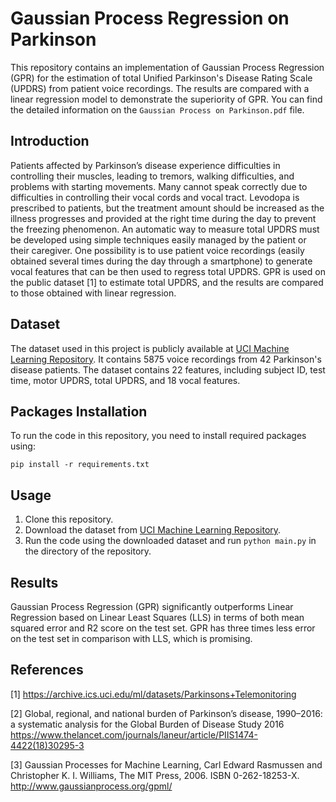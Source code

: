 # Gaussian Process Regression on Parkinson

This repository contains an implementation of Gaussian Process Regression (GPR) for the estimation of total Unified Parkinson's Disease Rating Scale (UPDRS) from patient voice recordings. The results are compared with a linear regression model to demonstrate the superiority of GPR. You can find the detailed information on the `Gaussian Process on Parkinson.pdf` file.

## Introduction

Patients affected by Parkinson’s disease experience difficulties in controlling their muscles, leading to tremors, walking difficulties, and problems with starting movements. Many cannot speak correctly due to difficulties in controlling their vocal cords and vocal tract. Levodopa is prescribed to patients, but the treatment amount should be increased as the illness progresses and provided at the right time during the day to prevent the freezing phenomenon. An automatic way to measure total UPDRS must be developed using simple techniques easily managed by the patient or their caregiver. One possibility is to use patient voice recordings (easily obtained several times during the day through a smartphone) to generate vocal features that can be then used to regress total UPDRS. GPR is used on the public dataset [1] to estimate total UPDRS, and the results are compared to those obtained with linear regression.

## Dataset

The dataset used in this project is publicly available at [UCI Machine Learning Repository](https://archive.ics.uci.edu/ml/datasets/Parkinsons+Telemonitoring). It contains 5875 voice recordings from 42 Parkinson's disease patients. The dataset contains 22 features, including subject ID, test time, motor UPDRS, total UPDRS, and 18 vocal features.

## Packages Installation

To run the code in this repository, you need to install required packages using:

```
pip install -r requirements.txt
```

## Usage

1. Clone this repository.
2. Download the dataset from [UCI Machine Learning Repository](https://archive.ics.uci.edu/ml/datasets/Parkinsons+Telemonitoring).
3. Run the code using the downloaded dataset and run `python main.py` in the directory of the repository.

## Results

Gaussian Process Regression (GPR) significantly outperforms Linear Regression based on Linear Least Squares (LLS) in terms of both mean squared error and R2 score on the test set. GPR has three times less error on the test set in comparison with LLS, which is promising.

## References

[1] https://archive.ics.uci.edu/ml/datasets/Parkinsons+Telemonitoring

[2] Global, regional, and national burden of Parkinson’s disease, 1990–2016: a systematic analysis for the Global Burden of Disease Study 2016 https://www.thelancet.com/journals/laneur/article/PIIS1474-4422(18)30295-3

[3] Gaussian Processes for Machine Learning, Carl Edward Rasmussen and Christopher K. I. Williams, The MIT Press, 2006. ISBN 0-262-18253-X. http://www.gaussianprocess.org/gpml/

